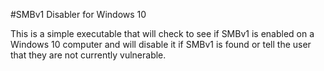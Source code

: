 #SMBv1 Disabler for Windows 10

This is a simple executable that will check to see if SMBv1 is enabled on a Windows 10 computer and will disable it if SMBv1 is found or tell the user that they are not currently vulnerable.
